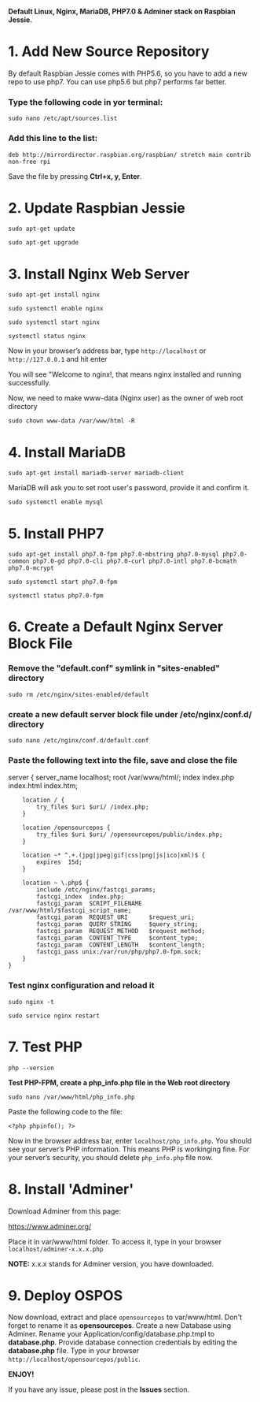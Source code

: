 **Default Linux, Nginx, MariaDB, PHP7.0 & Adminer stack on Raspbian Jessie.**

# 1. Add New Source Repository 

By default Raspbian Jessie comes with PHP5.6, so you have to add a new repo to use php7. 
You can use php5.6 but php7 performs far better.

### Type the following code in yor terminal:

`sudo nano /etc/apt/sources.list`

### Add this line to the list:

`deb http://mirrordirector.raspbian.org/raspbian/ stretch main contrib non-free rpi`

Save the file by pressing **Ctrl+x, y, Enter**.

# 2. Update Raspbian Jessie

`sudo apt-get update`

`sudo apt-get upgrade`

# 3. Install Nginx Web Server

`sudo apt-get install nginx`

`sudo systemctl enable nginx`

`sudo systemctl start nginx`

`systemctl status nginx`

Now in your browser’s address bar, type `http://localhost` or `http://127.0.0.1` and hit enter

You will see "Welcome to nginx!, that means nginx installed and running successfully.

Now, we need to make www-data (Nginx user) as the owner of web root directory

`sudo chown www-data /var/www/html -R`

# 4. Install MariaDB

`sudo apt-get install mariadb-server mariadb-client`

MariaDB will ask you to set root user's password, provide it and confirm it.

`sudo systemctl enable mysql`


# 5. Install PHP7

`sudo apt-get install php7.0-fpm php7.0-mbstring php7.0-mysql php7.0-common php7.0-gd php7.0-cli php7.0-curl php7.0-intl php7.0-bcmath php7.0-mcrypt`

`sudo systemctl start php7.0-fpm`

`systemctl status php7.0-fpm`

# 6. Create a Default Nginx Server Block File

### Remove the "default.conf" symlink in "sites-enabled" directory

`sudo rm /etc/nginx/sites-enabled/default`

### create a new default server block file under /etc/nginx/conf.d/ directory

`sudo nano /etc/nginx/conf.d/default.conf`

### Paste the following text into the file, save and close the file


server {
		server_name localhost;
		root /var/www/html/;
		index index.php index.html index.htm;

		location / {
			try_files $uri $uri/ /index.php;
		}
    
		location /opensourcepos {
			try_files $uri $uri/ /opensourcepos/public/index.php;
		}
	
		location ~* ^.+.(jpg|jpeg|gif|css|png|js|ico|xml)$ {
			expires  15d;
		}

		location ~ \.php$ {
			include /etc/nginx/fastcgi_params;
			fastcgi_index  index.php;
			fastcgi_param  SCRIPT_FILENAME  /var/www/html/$fastcgi_script_name;
			fastcgi_param  REQUEST_URI      $request_uri;
			fastcgi_param  QUERY_STRING     $query_string;
			fastcgi_param  REQUEST_METHOD   $request_method;
			fastcgi_param  CONTENT_TYPE     $content_type;
			fastcgi_param  CONTENT_LENGTH   $content_length;
			fastcgi_pass unix:/var/run/php/php7.0-fpm.sock;
		}
	}



### Test nginx configuration and reload it

`sudo nginx -t`

`sudo service nginx restart`


# 7. Test PHP

`php --version`

**Test PHP-FPM, create a php_info.php file in the Web root directory**

`sudo nano /var/www/html/php_info.php`

Paste the following code to the file:

`<?php phpinfo(); ?>`

Now in the browser address bar, enter `localhost/php_info.php`. You should see your server’s PHP information. This means PHP is workinging fine. For your server’s security, you should delete `php_info.php` file now.


# 8. Install 'Adminer'

Download Adminer from this page:

https://www.adminer.org/

Place it in var/www/html folder. To access it, type in your browser `localhost/adminer-x.x.x.php`

**NOTE:** x.x.x stands for Adminer version, you have downloaded.


# 9. Deploy OSPOS

Now download, extract and place `opensourcepos` to var/www/html. 
Don't forget to rename it as **opensourcepos**.
Create a new Database using Adminer.
Rename your Application/config/database.php.tmpl to **database.php**.
Provide database connection credentials by editing the **database.php** file.
Type in your browser `http://localhost/opensourcepos/public`.


**ENJOY!**

If you have any issue, please post in the **Issues** section.




